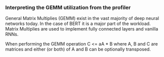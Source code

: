 ### Interpreting the GEMM utilization from the profiler

General Matrix Multiplies (GEMM) exist in the vast majority of deep neural networks today. In the case of BERT it is a major part of the workload. Matrix Multiplies are used to implement fully connected layers and vanilla RNNs.

When performing the GEMM operation C <= aA * B where A, B and C are matrices and either (or both) of A and B can be optionally transposed.


